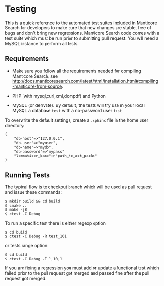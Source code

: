 # Testing

This is a quick reference to the automated test suites included in Manticore Search for developers to make sure that new changes are stable, free of bugs and don't bring new regressions.
Manticore Search code comes with a test suite which must be run prior to submitting pull request. You will need a MySQL instance to perform all tests.

## Requirements

* Make sure you follow all the requirements needed for compiling Manticore Search, see http://docs.manticoresearch.com/latest/html/installation.html#compiling-manticore-from-source.

* PHP (with mysql,curl,xml,dompdf) and Python

* MySQL (or derivate). By default, the tests will try use in your local MySQL a database `test` with  a no-password user `test`

To overwrite the default settings, create a `.sphinx` file in the home user directory:

```
(
    "db-host"=>"127.0.0.1",
    "db-user"=>"myuser",
    "db-name"=>"mydb",
    "db-password"=>"mypass"
    "lemmatizer_base"=>"path_to_aot_packs"
)
```

## Running Tests

The typical flow is to checkout branch which will be used as pull request and issue these commands:

```
$ mkdir build && cd build
$ cmake ..
$ make -j8 
$ ctest -C Debug
```

To run a specific test there is either regexp option

```
$ cd build
$ ctest -C Debug -R test_101
```

or tests range option

```
$ cd build
$ ctest -C Debug -I 1,10,1
```

If you are fixing a regression you must add or update a functional test which failed prior to the pull request got merged and passed fine after the pull request got merged.

